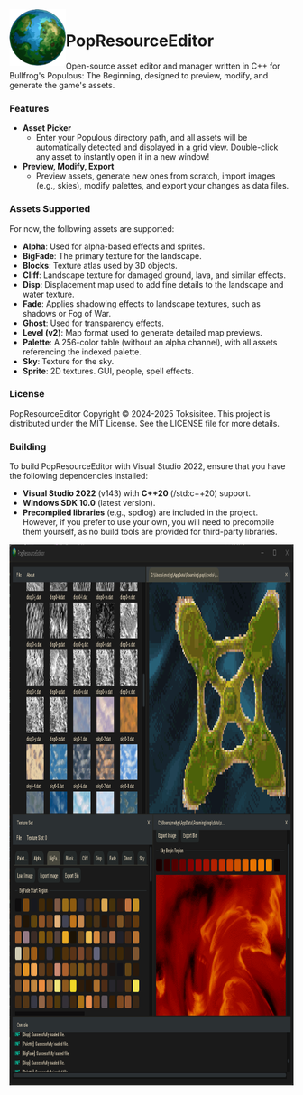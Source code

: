 <img align="left" width="100" height="100" src="https://github.com/Toksisitee/PopResourceEditor/blob/master/icon.png">

# PopResourceEditor

Open-source asset editor and manager written in C++ for Bullfrog's Populous: The Beginning, designed to preview, modify, and generate the game's assets.

### Features
  - **Asset Picker**
    - Enter your Populous directory path, and all assets will be automatically detected and displayed in a grid view. Double-click any asset to instantly open it in a new window!
  - **Preview, Modify, Export**
    - Preview assets, generate new ones from scratch, import images (e.g., skies), modify palettes, and export your changes as data files.

### Assets Supported 
For now, the following assets are supported: 
 - **Alpha**: Used for alpha-based effects and sprites.
 - **BigFade**: The primary texture for the landscape.
 - **Blocks**: Texture atlas used by 3D objects.
 - **Cliff**: Landscape texture for damaged ground, lava, and similar effects.
 - **Disp**: Displacement map used to add fine details to the landscape and water texture.
 - **Fade**: Applies shadowing effects to landscape textures, such as shadows or Fog of War.
 - **Ghost**: Used for transparency effects.
 - **Level (v2)**: Map format used to generate detailed map previews.
 - **Palette**: A 256-color table (without an alpha channel), with all assets referencing the indexed palette.
 - **Sky**: Texture for the sky.
 - **Sprite**: 2D textures. GUI, people, spell effects.

### License
PopResourceEditor Copyright © 2024-2025 Toksisitee.
This project is distributed under the MIT License. See the LICENSE file for more details.

### Building
To build PopResourceEditor with Visual Studio 2022, ensure that you have the following dependencies installed:
- **Visual Studio 2022** (v143) with **C++20** (/std:c++20) support.
- **Windows SDK 10.0** (latest version).
- **Precompiled libraries** (e.g., spdlog) are included in the project. However, if you prefer to use your own, you will need to precompile them yourself, as no build tools are provided for third-party libraries.

<p align="center"> <img width="1024" height="960" src="https://github.com/Toksisitee/PopResourceEditor/blob/master/PopResourceEditor.png"></img> </p>
